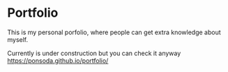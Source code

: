 # Portfolio

This is my personal porfolio, where people can get extra knowledge about myself. 

Currently is under construction but you can check it anyway https://ponsoda.github.io/portfolio/
